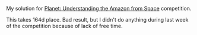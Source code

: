 My solution for [Planet: Understanding the Amazon from Space](https://www.kaggle.com/c/planet-understanding-the-amazon-from-space) competition.

This takes 164d place. Bad result, but I didn't do anything during last week of the competition because of lack of free time.
